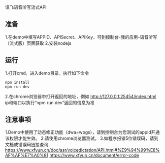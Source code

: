 讯飞语音听写流式API

## 准备
1.在demo中填写APPID、APISecret、APIKey，可到控制台-我的应用-语音听写（流式版）页面获取
2.安装nodejs

## 运行
1.打开cmd，进入demo目录，执行如下命令
 ```
 npm install
 npm run dev
 ```
2.在chrome浏览器中打开返回的地址，例如
http://127.0.0.1:25454/index.html
ip和端口以执行“npm run dev”返回的信息为准
 
## 注意事项
1.Demo中使用了动态修正功能（dwa=wpgs），请到控制台为您测试的appid开通该权限才能生效。
2.请使用chrome浏览器测试。
3.如程序报错5位错误码，请到文档或错误码链接查询
  https://www.xfyun.cn/doc/asr/voicedictation/API.html#%E9%94%99%E8%AF%AF%E7%A0%81
  https://www.xfyun.cn/document/error-code


